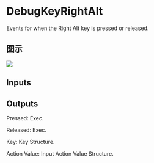 # DebugKeyRightAlt

Events for when the Right Alt key is pressed or released.

## 图示

![]($-20221218-19203869.png)

## Inputs

## Outputs

Pressed: Exec.

Released: Exec.

Key: Key Structure.

Action Value: Input Action Value Structure.

